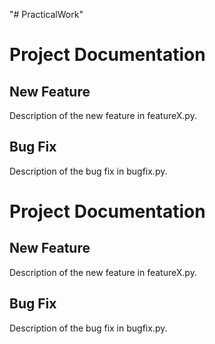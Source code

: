 "# PracticalWork" 
# Project Documentation

## New Feature
Description of the new feature in featureX.py.

## Bug Fix
Description of the bug fix in bugfix.py.
# Project Documentation

## New Feature
Description of the new feature in featureX.py.

## Bug Fix
Description of the bug fix in bugfix.py.
